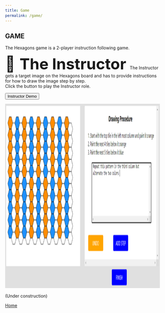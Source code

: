 ```yaml
---
title: Game
permalink: /game/
---
```


## GAME

The Hexagons game is a 2-player instruction following game. 

<span style='font-size:50px;'>&#x1F481; <b> The Instructor </b> </span>
The Instructor gets a target image on the Hexagons board and has to provide instructions for how to draw the image step by step. <br/> 
Click the button to play the Instructor role.

<button id="full_screen" type="button" class="btn btn-primary btn-sm" onclick="fullScreen_ins()">Instructor Demo</button>

<img src="./media/instructor_pane.PNG" height="600">

<script>
    function fullScreen() {
        var url = https://nlp.biu.ac.il/~royi/hexagon-app-collection-demo/#/login   		
        window.open(url, '_blank');
        
        }        
    
</script>


(Under construction)

[Home](/hexagonsDemo)




